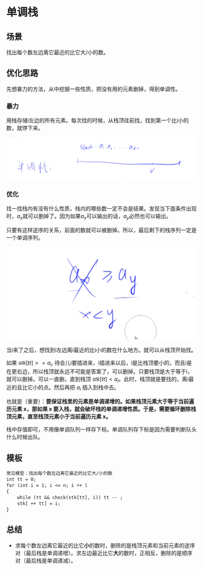 # 单调栈

## 场景

找出每个数左边离它最近的比它大/小的数。

## 优化思路

先想暴力的方法，从中挖掘一些性质，把没有用的元素删掉，得到单调性。

### 暴力

用栈存储i左边的所有元素。每次找的时候，从栈顶往前找，找到第一个比i小的数，就停下来。

![](imgs/1.png)

### 优化

找一找栈内有没有什么性质，栈内的哪些数一定不会是结果。发现当下面条件出现时，$a_x$就可以删掉了。因为如果$a_x$可以输出的话，$a_y$必然也可以输出。

只要有这样逆序的关系，前面的数就可以被删掉。所以，最后剩下的栈序列一定是一个单调序列。

![](imgs/2.png)

当i来了之后，想找到i左边离i最近的比i小的数在什么地方。就可以从栈顶开始找。

如果 $stk[tt] >= a_i$, 待会儿i要插进来，i插进来以后，i是比栈顶要小的，而且i是在更右边，所以栈顶就永远不可能是答案了，可以删掉。只要栈顶是大于等于i，就可以删掉。可以一直删，直到栈顶 $stk[tt] < a_i$。此时，栈顶就是要找的，离i最近的且比它小的点。然后再把 $a_i$ 插入到栈中去。

也就是（重要）：**要保证栈里的元素是单调递增的。如果栈顶元素大于等于当前遍历元素 x，那如果 x 要入栈，就会破坏栈的单调递增性质。于是，需要循环删除栈顶元素，直至栈顶元素小于当前遍历元素 x。**

栈中存值即可，不用像单调队列一样存下标。单调队列存下标是因为需要判断队头什么时候出队。

## 模板

```
常见模型：找出每个数左边离它最近的比它大/小的数
int tt = 0;
for (int i = 1; i <= n; i ++ )
{
    while (tt && check(stk[tt], i)) tt -- ;
    stk[ ++ tt] = i;
}
```

## 总结

- 求每个数左边离它最近的比它**小**的数时，删除的是栈顶元素和当前元素的逆序对（最后栈是单调递增）。求左边最近比它**大**的数时，正相反，删除的是顺序对（最后栈是单调递减）。
